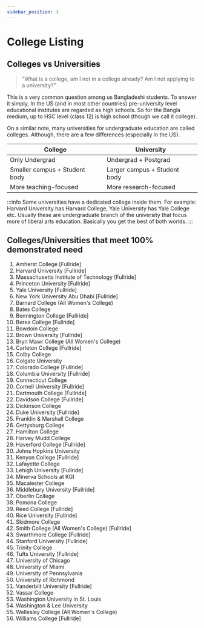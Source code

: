 ```yaml
---
sidebar_position: 3
---
```


# College Listing

## Colleges vs Universities

> "What is a college, am I not in a college already? Am I not applying to a university?"

This is a very common question among us Bangladeshi students. To answer it simply, In the US (and in most other countries) pre-university level educational institutes are regarded as high schools. So for the Bangla medium, up to HSC level (class 12) is high school (though we call it college).

On a similar note, many universities for undergraduate education are called colleges. Although, there are a few differences (especially in the US).

| College | University |
| ---------- | ---------- |
| Only Undergrad | Undergrad + Postgrad |
| Smaller campus + Student body | Larger campus + Student body |
| More teaching-focused | More research-focused |

:::info
Some universities have a dedicated college inside them. For example: Harvard University has Harvard College, Yale University has Yale College etc. Usually these are undergraduate branch of the university that focus more of liberal arts education. Basically you get the best of both worlds.
:::

## Colleges/Universities that meet 100% demonstrated need
	
1. Amherst College [Fullride]
2. Harvard University [Fullride]
3. Massachusetts Institute of Technology [Fullride]
4. Princeton University [Fullride]
5. Yale University [Fullride]
6. New York University Abu Dhabi [Fullride]
7. Barnard College (All Women's College)
8. Bates College
9. Bennington College [Fullride]
10. Berea College [Fullride]
11. Bowdoin College
12. Brown University [Fullride]
13. Bryn Mawr College (All Women's College)
14. Carleton College [Fullride]
15. Colby College
16. Colgate University
17. Colorado College [Fullride]
18. Columbia University [Fullride]
19. Connecticut College
20. Cornell University [Fullride]
21. Dartmouth College [Fullride]
22. Davidson College [Fullride]
23. Dickinson College
24. Duke University [Fullride]
25. Franklin & Marshall College
26. Gettysburg College
27. Hamilton College
28. Harvey Mudd College
29. Haverford College [Fullride]
30. Johns Hopkins University
31. Kenyon College [Fullride]
32. Lafayette College
33. Lehigh University [Fullride]
34. Minerva Schools at KGI
35. Macalester College
36. Middlebury University [Fullride]
37. Oberlin College
38. Pomona College
39. Reed College [Fullride]
40. Rice University [Fullride]
41. Skidmore College
42. Smith College (All Women's College) [Fullride]
43. Swarthmore College [Fullride]
44. Stanford University [Fullride]
45. Trinity College
46. Tufts University [Fullride]
47. University of Chicago
48. University of Miami
49. University of Pennsylvania
50. University of Richmond
51. Vanderbilt University [Fullride]
52. Vassar College
53. Washington University in St. Louis
54. Washington & Lee University
55. Wellesley College (All Women's College)
56. Williams College [Fullride]
